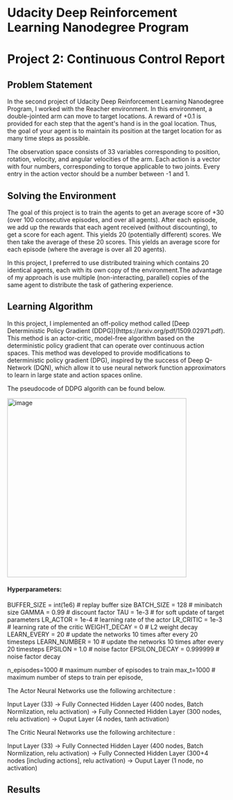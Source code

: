 <h1>Udacity Deep Reinforcement Learning Nanodegree Program</h1>
<h1>Project 2: Continuous Control Report</h1>

<h2>Problem Statement</h2>

In the second project of Udacity Deep Reinforcement Learning Nanodegree Program, I worked with the Reacher environment. In this environment, a double-jointed arm can move to target locations. A reward of +0.1 is provided for each step that the agent's hand is in the goal location. Thus, the goal of your agent is to maintain its position at the target location for as many time steps as possible.

The observation space consists of 33 variables corresponding to position, rotation, velocity, and angular velocities of the arm. Each action is a vector with four numbers, corresponding to torque applicable to two joints. Every entry in the action vector should be a number between -1 and 1. 

<h2>Solving the Environment</h2>

The goal of this project is to train the agents to get an average score of +30 (over 100 consecutive episodes, and over all agents). After each episode, we add up the rewards that each agent received (without discounting), to get a score for each agent. This yields 20 (potentially different) scores. We then take the average of these 20 scores.
This yields an average score for each episode (where the average is over all 20 agents).

In this project, I preferred to use distributed training which contains 20 identical agents, each with its own copy of the environment.The advantage of my approach is use multiple (non-interacting, parallel) copies of the same agent to distribute the task of gathering experience.

<h2>Learning Algorithm</h2>
In this project, I implemented an off-policy method called [Deep Deterministic Policy Gradient (DDPG)](https://arxiv.org/pdf/1509.02971.pdf). This method is an actor-critic, model-free algorithm based on the deterministic policy gradient that can operate over continuous action spaces. This method was developed to provide modifications to deterministic policy gradient (DPG), inspired by the success of Deep Q-Network (DQN), which allow it to use neural network function approximators to learn in large state and action spaces online. 

The pseudocode of DDPG algorith can be found below. 

<img width="413" alt="image" src="https://user-images.githubusercontent.com/51778059/154117715-e74d8f58-e755-47ba-9e3c-158d0f90628b.png">

<h4>Hyperparameters:</h4>
BUFFER_SIZE = int(1e6)  # replay buffer size
BATCH_SIZE = 128        # minibatch size
GAMMA = 0.99            # discount factor
TAU = 1e-3              # for soft update of target parameters
LR_ACTOR = 1e-4         # learning rate of the actor 
LR_CRITIC = 1e-3        # learning rate of the critic
WEIGHT_DECAY = 0        # L2 weight decay
LEARN_EVERY = 20        # update the networks 10 times after every 20 timesteps
LEARN_NUMBER = 10       # update the networks 10 times after every 20 timesteps
EPSILON = 1.0           # noise factor
EPSILON_DECAY = 0.999999  # noise factor decay

n_episodes=1000         # maximum number of episodes to train
max_t=1000              # maximum number of steps to train per episode,

The Actor Neural Networks use the following architecture :

Input Layer (33) ->
Fully Connected Hidden Layer (400 nodes, Batch Normlization, relu activation) ->
Fully Connected Hidden Layer (300 nodes, relu activation) ->
Ouput Layer (4 nodes, tanh activation)

The Critic Neural Networks use the following architecture :

Input Layer (33) ->
Fully Connected Hidden Layer (400 nodes, Batch Normlization, relu activation) ->
Fully Connected Hidden Layer (300+4 nodes [including actions], relu activation) ->
Ouput Layer (1 node, no activation)


<h2>Results</h2>
